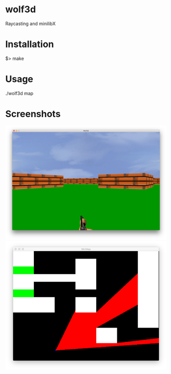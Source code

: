 # wolf3d
Raycasting and minilibX

# Installation
$> make

# Usage
./wolf3d map

# Screenshots
<img src="https://raw.githubusercontent.com/bluffs/wolf3d/master/3d.png">
<img src="https://raw.githubusercontent.com/bluffs/wolf3d/master/minimap.png">
